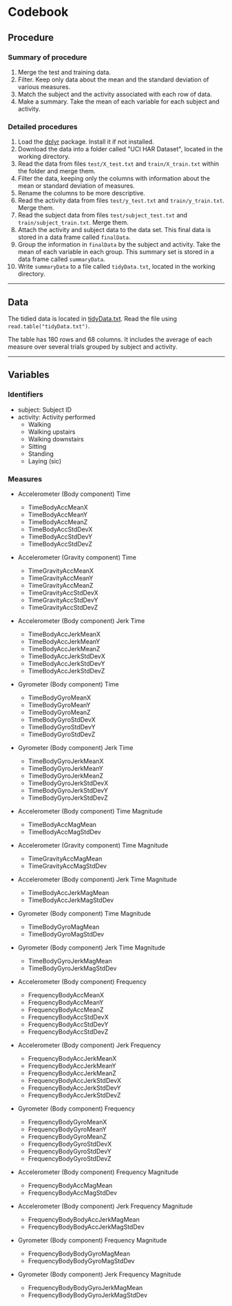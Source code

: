 # Codebook

## Procedure
### Summary of procedure
1. Merge the test and training data.
2. Filter. Keep only data about the mean and the standard deviation of various measures.
3. Match the subject and the activity associated with each row of data.
4. Make a summary. Take the mean of each variable for each subject and activity.

### Detailed procedures
1. Load the [dplyr](https://cran.rstudio.com/web/packages/dplyr/vignettes/introduction.html) package. Install it if not installed.
2. Download the data into a folder called "UCI HAR Dataset", located in the working directory.
3. Read the data from files `test/X_test.txt` and `train/X_train.txt` within the folder and merge them.
4. Filter the data, keeping only the columns with information about the mean or standard deviation of measures.
5. Rename the columns to be more descriptive.
6. Read the activity data from files `test/y_test.txt` and `train/y_train.txt`. Merge them.
7. Read the subject data from files `test/subject_test.txt` and `train/subject_train.txt`. Merge them.
8. Attach the activity and subject data to the data set. This final data is stored in a data frame called `finalData`.
9. Group the information in `finalData` by the subject and activity. Take the mean of each variable in each group. This summary set is stored in a data frame called `summaryData`.
10. Write `summaryData` to a file called `tidyData.txt`, located in the working directory.

----------

## Data
The tidied data is located in [tidyData.txt](https://github.com/mmking2048/UCI-HAR-tidy/blob/master/tidyData.txt). Read the file using `read.table("tidyData.txt")`.

The table has 180 rows and 68 columns. It includes the average of each measure over several trials grouped by subject and activity.

----------

## Variables
### Identifiers
- subject: Subject ID
- activity: Activity performed
    - Walking
    - Walking upstairs
    - Walking downstairs
    - Sitting
    - Standing
    - Laying (sic)

### Measures
- Accelerometer (Body component) Time
    - TimeBodyAccMeanX
    - TimeBodyAccMeanY
    - TimeBodyAccMeanZ
    - TimeBodyAccStdDevX
    - TimeBodyAccStdDevY
    - TimeBodyAccStdDevZ
    
- Accelerometer (Gravity component) Time
    - TimeGravityAccMeanX
    - TimeGravityAccMeanY
    - TimeGravityAccMeanZ
    - TimeGravityAccStdDevX
    - TimeGravityAccStdDevY
    - TimeGravityAccStdDevZ
    
- Accelerometer (Body component) Jerk Time
    - TimeBodyAccJerkMeanX
    - TimeBodyAccJerkMeanY
    - TimeBodyAccJerkMeanZ
    - TimeBodyAccJerkStdDevX
    - TimeBodyAccJerkStdDevY
    - TimeBodyAccJerkStdDevZ
    
- Gyrometer (Body component) Time
    - TimeBodyGyroMeanX
    - TimeBodyGyroMeanY
    - TimeBodyGyroMeanZ
    - TimeBodyGyroStdDevX
    - TimeBodyGyroStdDevY
    - TimeBodyGyroStdDevZ
    
- Gyrometer (Body component) Jerk Time
    - TimeBodyGyroJerkMeanX
    - TimeBodyGyroJerkMeanY
    - TimeBodyGyroJerkMeanZ
    - TimeBodyGyroJerkStdDevX
    - TimeBodyGyroJerkStdDevY
    - TimeBodyGyroJerkStdDevZ
    
- Accelerometer (Body component) Time Magnitude
    - TimeBodyAccMagMean
    - TimeBodyAccMagStdDev

- Accelerometer (Gravity component) Time Magnitude
    - TimeGravityAccMagMean
    - TimeGravityAccMagStdDev

- Accelerometer (Body component) Jerk Time Magnitude
    - TimeBodyAccJerkMagMean
    - TimeBodyAccJerkMagStdDev

- Gyrometer (Body component) Time Magnitude
    - TimeBodyGyroMagMean
    - TimeBodyGyroMagStdDev

- Gyrometer (Body component) Jerk Time Magnitude
    - TimeBodyGyroJerkMagMean
    - TimeBodyGyroJerkMagStdDev

- Accelerometer (Body component) Frequency
    - FrequencyBodyAccMeanX
    - FrequencyBodyAccMeanY
    - FrequencyBodyAccMeanZ
    - FrequencyBodyAccStdDevX
    - FrequencyBodyAccStdDevY
    - FrequencyBodyAccStdDevZ

- Accelerometer (Body component) Jerk Frequency
    - FrequencyBodyAccJerkMeanX
    - FrequencyBodyAccJerkMeanY
    - FrequencyBodyAccJerkMeanZ
    - FrequencyBodyAccJerkStdDevX
    - FrequencyBodyAccJerkStdDevY
    - FrequencyBodyAccJerkStdDevZ

- Gyrometer (Body component) Frequency
    - FrequencyBodyGyroMeanX
    - FrequencyBodyGyroMeanY
    - FrequencyBodyGyroMeanZ
    - FrequencyBodyGyroStdDevX
    - FrequencyBodyGyroStdDevY
    - FrequencyBodyGyroStdDevZ

- Accelerometer (Body component) Frequency Magnitude
    - FrequencyBodyAccMagMean
    - FrequencyBodyAccMagStdDev

- Accelerometer (Body component) Jerk Frequency Magnitude
    - FrequencyBodyBodyAccJerkMagMean
    - FrequencyBodyBodyAccJerkMagStdDev

- Gyrometer (Body component) Frequency Magnitude
    - FrequencyBodyBodyGyroMagMean
    - FrequencyBodyBodyGyroMagStdDev

- Gyrometer (Body component) Jerk Frequency Magnitude
    - FrequencyBodyBodyGyroJerkMagMean
    - FrequencyBodyBodyGyroJerkMagStdDev